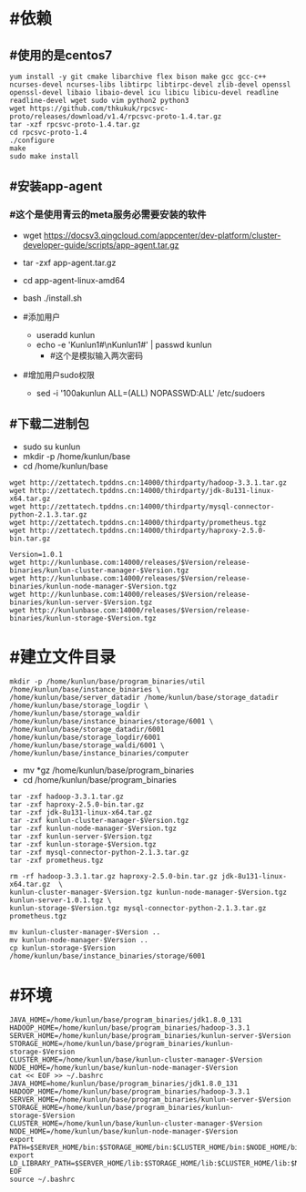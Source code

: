 # #依赖
## #使用的是centos7
```
yum install -y git cmake libarchive flex bison make gcc gcc-c++ ncurses-devel ncurses-libs libtirpc libtirpc-devel zlib-devel openssl openssl-devel libaio libaio-devel icu libicu libicu-devel readline readline-devel wget sudo vim python2 python3
wget https://github.com/thkukuk/rpcsvc-proto/releases/download/v1.4/rpcsvc-proto-1.4.tar.gz
tar -xzf rpcsvc-proto-1.4.tar.gz
cd rpcsvc-proto-1.4
./configure
make
sudo make install
```

## #安装app-agent
### #这个是使用青云的meta服务必需要安装的软件
* wget https://docsv3.qingcloud.com/appcenter/dev-platform/cluster-developer-guide/scripts/app-agent.tar.gz
* tar -zxf app-agent.tar.gz
* cd app-agent-linux-amd64
* bash ./install.sh


* #添加用户
  * useradd kunlun
  * echo -e 'Kunlun1#\nKunlun1#' | passwd kunlun
    * #这个是模拟输入两次密码
* #增加用户sudo权限
  * sed -i '100akunlun  ALL=(ALL)       NOPASSWD:ALL' /etc/sudoers


## #下载二进制包
* sudo su kunlun
* mkdir -p /home/kunlun/base
* cd /home/kunlun/base
```
wget http://zettatech.tpddns.cn:14000/thirdparty/hadoop-3.3.1.tar.gz
wget http://zettatech.tpddns.cn:14000/thirdparty/jdk-8u131-linux-x64.tar.gz
wget http://zettatech.tpddns.cn:14000/thirdparty/mysql-connector-python-2.1.3.tar.gz
wget http://zettatech.tpddns.cn:14000/thirdparty/prometheus.tgz
wget http://zettatech.tpddns.cn:14000/thirdparty/haproxy-2.5.0-bin.tar.gz

Version=1.0.1
wget http://kunlunbase.com:14000/releases/$Version/release-binaries/kunlun-cluster-manager-$Version.tgz
wget http://kunlunbase.com:14000/releases/$Version/release-binaries/kunlun-node-manager-$Version.tgz
wget http://kunlunbase.com:14000/releases/$Version/release-binaries/kunlun-server-$Version.tgz
wget http://kunlunbase.com:14000/releases/$Version/release-binaries/kunlun-storage-$Version.tgz
```

# #建立文件目录
```
mkdir -p /home/kunlun/base/program_binaries/util /home/kunlun/base/instance_binaries \
/home/kunlun/base/server_datadir /home/kunlun/base/storage_datadir /home/kunlun/base/storage_logdir \
/home/kunlun/base/storage_waldir /home/kunlun/base/instance_binaries/storage/6001 \
/home/kunlun/base/storage_datadir/6001 /home/kunlun/base/storage_logdir/6001 /home/kunlun/base/storage_waldi/6001 \
/home/kunlun/base/instance_binaries/computer
```
* mv *gz /home/kunlun/base/program_binaries
* cd /home/kunlun/base/program_binaries
```
tar -zxf hadoop-3.3.1.tar.gz
tar -zxf haproxy-2.5.0-bin.tar.gz
tar -zxf jdk-8u131-linux-x64.tar.gz
tar -zxf kunlun-cluster-manager-$Version.tgz
tar -zxf kunlun-node-manager-$Version.tgz
tar -zxf kunlun-server-$Version.tgz
tar -zxf kunlun-storage-$Version.tgz
tar -zxf mysql-connector-python-2.1.3.tar.gz
tar -zxf prometheus.tgz 

rm -rf hadoop-3.3.1.tar.gz haproxy-2.5.0-bin.tar.gz jdk-8u131-linux-x64.tar.gz  \
kunlun-cluster-manager-$Version.tgz kunlun-node-manager-$Version.tgz kunlun-server-1.0.1.tgz \
kunlun-storage-$Version.tgz mysql-connector-python-2.1.3.tar.gz prometheus.tgz

mv kunlun-cluster-manager-$Version ..
mv kunlun-node-manager-$Version ..
cp kunlun-storage-$Version /home/kunlun/base/instance_binaries/storage/6001
```

# #环境
```
JAVA_HOME=/home/kunlun/base/program_binaries/jdk1.8.0_131
HADOOP_HOME=/home/kunlun/base/program_binaries/hadoop-3.3.1
SERVER_HOME=/home/kunlun/base/program_binaries/kunlun-server-$Version
STORAGE_HOME=/home/kunlun/base/program_binaries/kunlun-storage-$Version
CLUSTER_HOME=/home/kunlun/base/kunlun-cluster-manager-$Version
NODE_HOME=/home/kunlun/base/kunlun-node-manager-$Version
cat << EOF >> ~/.bashrc
JAVA_HOME=home/kunlun/base/program_binaries/jdk1.8.0_131
HADOOP_HOME=/home/kunlun/base/program_binaries/hadoop-3.3.1
SERVER_HOME=/home/kunlun/base/program_binaries/kunlun-server-$Version
STORAGE_HOME=/home/kunlun/base/program_binaries/kunlun-storage-$Version
CLUSTER_HOME=/home/kunlun/base/kunlun-cluster-manager-$Version
NODE_HOME=/home/kunlun/base/kunlun-node-manager-$Version
export PATH=$SERVER_HOME/bin:$STORAGE_HOME/bin:$CLUSTER_HOME/bin:$NODE_HOME/bin:$JAVA_HOME/bin:$HADOOP_HOME/bin:$PATH
export LD_LIBRARY_PATH=$SERVER_HOME/lib:$STORAGE_HOME/lib:$CLUSTER_HOME/lib:$NODE_HOME/lib:$LD_LIBRARY_PATH
EOF
source ~/.bashrc
```
